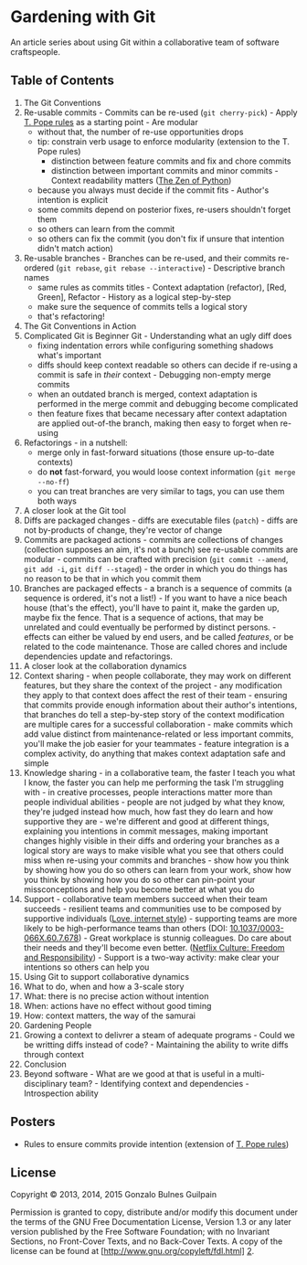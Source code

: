 Gardening with Git
==================

An article series about using Git within a collaborative team of
software craftspeople.

Table of Contents
-----------------

1. The Git Conventions
  1. Re-usable commits
    - Commits can be re-used (`git cherry-pick`)
    - Apply [T. Pope rules][tpope] as a starting point
    - Are modular
      * without that, the number of re-use opportunities drops
      * tip: constrain verb usage to enforce modularity (extension to the T. Pope rules)
        - distinction between feature commits and fix and chore commits
        - distinction between important commits and minor commits
    - Context readability matters ([The Zen of Python][zen])
      * because you always must decide if the commit fits
    - Author's intention is explicit
      * some commits depend on posterior fixes, re-users shouldn't forget them
      * so others can learn from the commit
      * so others can fix the commit (you don't fix if unsure that intention didn't match action)
  1. Re-usable branches
    - Branches can be re-used, and their commits re-ordered  (`git rebase`, `git rebase --interactive`)
    - Descriptive branch names
      * same rules as commits titles
    - Context adaptation (refactor), [Red, Green], Refactor
    - History as a logical step-by-step
      * make sure the sequence of commits tells a logical story
      * that's refactoring!
2. The Git Conventions in Action
  1. Complicated Git is Beginner Git
    - Understanding what an ugly diff does
      * fixing indentation errors while configuring something shadows what's important
      * diffs should keep context readable so others can decide if re-using a commit is safe in *their* context
    - Debugging non-empty merge commits
      * when an outdated branch is merged, context adaptation is performed in the merge commit and debugging become complicated
      * then feature fixes that became necessary after context adaptation are applied out-of-the branch, making then easy to forget when re-using
  1. Refactorings
    - in a nutshell:
      * merge only in fast-forward situations (those ensure up-to-date contexts)
      * do **not** fast-forward, you would loose context information (`git merge --no-ff`)
      * you can treat branches are very similar to tags, you can use them both ways
3. A closer look at the Git tool
  1. Diffs are packaged changes
    - diffs are executable files (`patch`)
    - diffs are not by-products of change, they're vector of change
  2. Commits are packaged actions
    - commits are collections of changes (collection supposes an aim, it's not a bunch) see re-usable commits are modular
    - commits can be crafted with precision (`git commit --amend`, `git add -i`, `git diff --staged`)
    - the order in which you do things has no reason to be that in which you commit them
  3. Branches are packaged effects
    - a branch is a sequence of commits (a sequence is ordered, it's not a list!)
    - If you want to have a nice beach house (that's the effect), you'll have to paint it, make the garden up, maybe fix the fence. That is a sequence of actions, that may be unrelated and could eventually be performed by distinct persons.
    - effects can either be valued by end users, and be called _features_, or be related to the code maintenance. Those are called chores and include dependencies update and refactorings.
4. A closer look at the collaboration dynamics
  1. Context sharing
    - when people collaborate, they may work on different features, but they share the context of the project
    - any modification they apply to that context does affect the rest of their team
    - ensuring that commits provide enough information about their author's intentions, that branches do tell a step-by-step story of the context modification are multiple cares for a successful collaboration
    - make commits which add value distinct from maintenance-related or less important commits, you'll make the job easier for your teammates
    - feature integration is a complex activity, do anything that makes context adaptation safe and simple
  1. Knowledge sharing
    - in a collaborative team, the faster I teach you what I know, the faster you can help me performing the task I'm struggling with
    - in creative processes, people interactions matter more than people individual abilities
    - people are not judged by what they know, they're judged instead how much, how fast they do learn and how supportive they are
    - we're different and good at different things, explaining you intentions in commit messages, making important changes highly visible in their diffs and ordering your branches as a logical story are ways to make visible what you see that others could miss when re-using your commits and branches
    - show how you think by showing how you do so others can learn from your work, show how you think by showing how you do so other can pin-point your missconceptions and help you become better at what you do
  1. Support
    - collaborative team members succeed when their team succeeds
    - resilient teams and communities use to be composed by supportive individuals ([Love, internet style][love])
    - supporting teams are more likely to be high-performance teams than others (DOI: [10.1037/0003-066X.60.7.678][flourish])
    - Great workplace is stunnig colleagues. Do care about their needs and they'll become even better. ([Netflix Culture: Freedom and Responsibility][netflix])
    - Support is a two-way activity: make clear your intentions so others can help you
5. Using Git to support collaborative dynamics
  1. What to do, when and how a 3-scale story
  1. What: there is no precise action without intention
  1. When: actions have no effect without good timing
  1. How: context matters, the way of the samurai
6. Gardening People
  1. Growing a context to delivrer a steam of adequate programs
    - Could we be writting diffs instead of code?
    - Maintaining the ability to write diffs through context
7. Conclusion
  1. Beyond software
    - What are we good at that is useful in a multi-disciplinary team?
    - Identifying context and dependencies
    - Introspection ability

  [love]: https://www.youtube.com/watch?v=Xe1TZaElTAs
  [zen]: http://legacy.python.org/dev/peps/pep-0020
  [flourish]: http://psycnet.apa.org/?&fa=main.doiLanding&doi=10.1037/0003-066X.60.7.678
  [netflix]: http://www.slideshare.net/reed2001/culture-1798664

Posters
-------

- Rules to ensure commits provide intention (extension of [T. Pope rules][tpope])

  [tpope]: http://tbaggery.com/2008/04/19/a-note-about-git-commit-messages.html

License
-------

Copyright &copy; 2013, 2014, 2015 Gonzalo Bulnes Guilpain

Permission is granted to copy, distribute and/or modify this document under the terms
of the GNU Free Documentation License, Version 1.3 or any later version published by
the Free Software Foundation; with no Invariant Sections, no Front-Cover Texts, and
no Back-Cover Texts. A copy of the license can be found at
[http://www.gnu.org/copyleft/fdl.html] [2].

  [2]: http://www.gnu.org/copyleft/fdl.html

